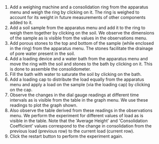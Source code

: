 1. Add a weighing machine and a consolidation ring from the apparatus menu and weigh the ring by clicking on it. The ring is weighed to account for its weight in future measurements of other components added to it.
2. Add a soil sample from the apparatus menu and add it to the ring to weigh them together by clicking on the soil. We observe the dimensions of the sample as is visible from the values in the observations menu.
3. Add porous stones to the top and bottom of the sample (while enclosed in the ring) from the apparatus menu. The stones facilitate the drainage of pore water present in the soil.
4. Add a loading device and a water bath from the apparatus menu and move the ring with the soil and stones to the bath by clicking on it. This is done to assemble the consolidometer.
5. Fill the bath with water to saturate the soil by clicking on the bath.
6. Add a loading cap to distribute the load equally from the apparatus menu and apply a load on the sample (via the loading cap) by clicking on the cap.
7. Observe the changes in the dial gauge readings at different time intervals as is visible from the table in the graph menu. We use these readings to plot the graph shown. 
8. Also observe the table derived from these readings in the observations menu. We perform the experiment for different values of load as is visible in the table. Note that the 'Average Height' and 'Consolidation Coefficient' values correspond to the change in consolidation from the previous load (previous row) to the current load (current row).
9. Click the restart button to perform the experiment again.
